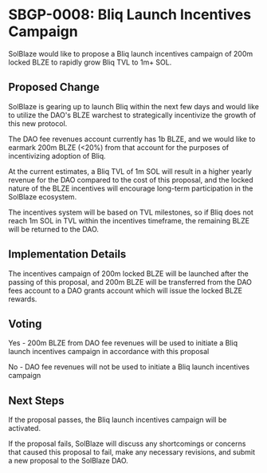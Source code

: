 # SBGP-0008: Bliq Launch Incentives Campaign
SolBlaze would like to propose a Bliq launch incentives campaign of 200m locked BLZE to rapidly grow Bliq TVL to 1m+ SOL.

## Proposed Change
SolBlaze is gearing up to launch Bliq within the next few days and would like to utilize the DAO's BLZE warchest to strategically incentivize the growth of this new protocol.

The DAO fee revenues account currently has 1b BLZE, and we would like to earmark 200m BLZE (<20%) from that account for the purposes of incentivizing adoption of Bliq.

At the current estimates, a Bliq TVL of 1m SOL will result in a higher yearly revenue for the DAO compared to the cost of this proposal, and the locked nature of the BLZE incentives will encourage long-term participation in the SolBlaze ecosystem.

The incentives system will be based on TVL milestones, so if Bliq does not reach 1m SOL in TVL within the incentives timeframe, the remaining BLZE will be returned to the DAO.

## Implementation Details
The incentives campaign of 200m locked BLZE will be launched after the passing of this proposal, and 200m BLZE will be transferred from the DAO fees account to a DAO grants account which will issue the locked BLZE rewards.

## Voting
Yes - 200m BLZE from DAO fee revenues will be used to initiate a Bliq launch incentives campaign in accordance with this proposal

No - DAO fee revenues will not be used to initiate a Bliq launch incentives campaign

## Next Steps
If the proposal passes, the Bliq launch incentives campaign will be activated.

If the proposal fails, SolBlaze will discuss any shortcomings or concerns that caused this proposal to fail, make any necessary revisions, and submit a new proposal to the SolBlaze DAO.
